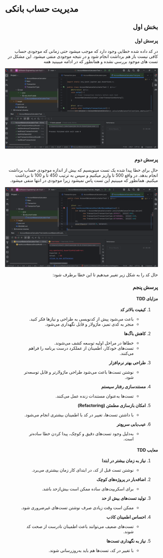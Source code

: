 # مدیریت حساب بانکی

<div dir="rtl" style="text-align: right;">


## بخش اول
### پرسش اول
در کد داده شده خطایی وجود دارد که موجب میشود حتی زمانی که موجودی حساب کافی نیست باز هم برداشت انجام شود و در نتیجه موجودی منفی میشود. این مشکل در تست های موجود بررسی نشده و همانطور که در ادامه میبینید همه

![image](pics/1.png)


### پرسش دوم
حال برای خطا پیدا شده یک تست مینویسیم که بیش از اندازه موجودی حساب برداشت انجام بدهد. در واقع 500 تا واریز میکنیم و سپس به ترتیب 450 تا و 100 تا برداشت میکنیم. همانطور که میبینیم این تست پاس نمیشود زیرا موجودی در انتها منفی میشود.

![image](pics/2.png)

حال کد را به شکل زیر تغییر میدهیم تا این خطا برطرف شود:


### پرسش پنجم


#### مزایای TDD

1. **کیفیت بالاتر کد**
   - باعث می‌شود پیش از کدنویسی به طراحی و نیازها فکر کنید.
   - منجر به کدی تمیز، ماژولار و قابل نگهداری می‌شود.

2. **کاهش باگ‌ها**
   - خطاها در مراحل اولیه توسعه کشف می‌شوند.
   - تست‌های خودکار، اطمینان از عملکرد درست برنامه را فراهم می‌کنند.

3. **طراحی بهتر نرم‌افزار**
   - نوشتن تست‌ها باعث می‌شود طراحی ماژولارتر و قابل توسعه‌تر شود.

4. **مستندسازی رفتار سیستم**
   - تست‌ها به‌عنوان مستندات زنده عمل می‌کنند.

5. **امکان بازسازی مطمئن (Refactoring)**
   - با داشتن تست‌ها، تغییر در کد با اطمینان بیشتری انجام می‌شود.

6. **عیب‌یابی سریع‌تر**
   - به‌دلیل وجود تست‌های دقیق و کوچک، پیدا کردن خطا ساده‌تر است.



#### معایب TDD

1. **نیاز به زمان بیشتر در ابتدا**
   - نوشتن تست قبل از کد، در ابتدای کار زمان بیشتری می‌برد.



2. **اضافه‌بار در پروژه‌های کوچک**
   - برای اسکریپت‌های ساده ممکن است بیش‌از‌حد باشد.

3. **تولید تست‌های بیش از حد**
   - ممکن است وقت زیادی صرف نوشتن تست‌های غیرضروری شود.

4. **احساس اطمینان کاذب**
   - تست‌های ضعیف می‌توانند باعث اطمینان نادرست از صحت کد شوند.

5. **نیاز به نگهداری تست‌ها**
   - با تغییر در کد، تست‌ها هم باید به‌روزرسانی شوند.


</div>
